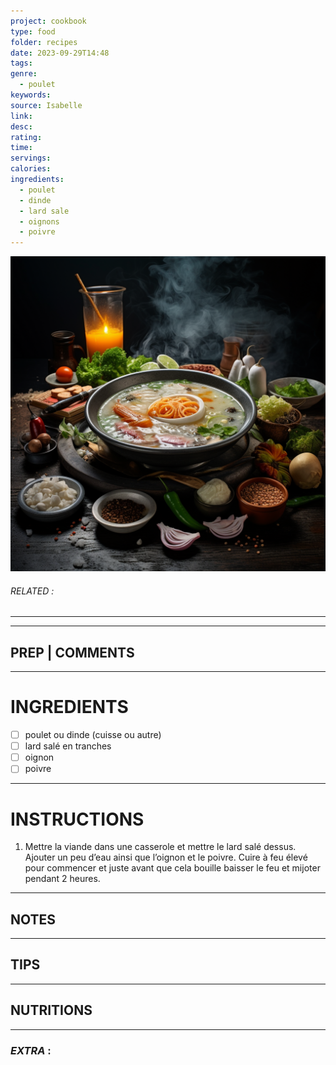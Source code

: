 ```yaml
---
project: cookbook
type: food
folder: recipes
date: 2023-09-29T14:48
tags: 
genre:
  - poulet
keywords: 
source: Isabelle
link: 
desc: 
rating: 
time: 
servings: 
calories: 
ingredients:
  - poulet
  - dinde
  - lard sale
  - oignons
  - poivre
---
```


![IMAGE](_default.png)

###### *RELATED* : 
---


---
## PREP | COMMENTS



---
# INGREDIENTS

- [ ] poulet ou dinde (cuisse ou autre)
- [ ] lard salé en tranches
- [ ] oignon 
- [ ] poivre

---
# INSTRUCTIONS

1. Mettre la viande dans une casserole et mettre le lard salé dessus. Ajouter un peu d’eau ainsi que l’oignon et le poivre. Cuire à feu élevé pour commencer et juste avant que cela bouille baisser le feu et mijoter pendant 2 heures.

---
## NOTES



---
## TIPS



---
## NUTRITIONS



---
### *EXTRA* :



